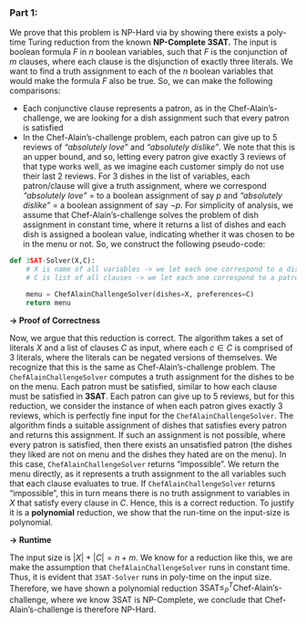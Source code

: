 ### Part 1:

We prove that this problem is NP-Hard via by showing there exists a poly-time Turing reduction from the known **NP-Complete 3SAT.** The input is boolean formula $F$﻿ in $n$﻿ boolean variables, such that $F$﻿ is the conjunction of $m$﻿ clauses, where each clause is the disjunction of exactly three literals. We want to find a truth assignment to each of the $n$﻿ boolean variables that would make the formula $F$﻿ also be true. So, we can make the following comparisons:

- Each conjunctive clause represents a patron, as in the $\text{Chef-Alain’s-challenge}$﻿, we are looking for a dish assignment such that every patron is satisfied
- In the $\text{Chef-Alain’s-challenge}$﻿ problem, each patron can give up to 5 reviews of _“absolutely love”_ and _“absolutely dislike”_. We note that this is an upper bound, and so, letting every patron give exactly 3 reviews of that type works well, as we imagine each customer simply do not use their last 2 reviews. For 3 dishes in the list of variables, each patron/clause will give a truth assignment, where we correspond _“absolutely love”_ = to a boolean assignment of say $p$﻿ and _“absolutely dislike”_ = a boolean assignment of say $\neg{p}$﻿. For simplicity of analysis, we assume that $\text{Chef-Alain’s-challenge}$﻿ solves the problem of dish assignment in constant time, where it returns a list of dishes and each dish is assigned a boolean value, indicating whether it was chosen to be in the menu or not. So, we construct the following pseudo-code:

```Python
def 3SAT-Solver(X,C):
	# X is name of all variables -> we let each one correspond to a dish 
	# C is list of all clauses -> we let each one correspond to a patron

	menu = ChefAlainChallengeSolver(dishes=X, preferences=C)
	return menu
```

**→ Proof of Correctness**

Now, we argue that this reduction is correct. The algorithm takes a set of literals $X$﻿ and a list of clauses $C$﻿ as input, where each $c \in C$﻿ is comprised of 3 literals, where the literals can be negated versions of themselves. We recognize that this is the same as $\text{Chef-Alain’s-challenge}$﻿ problem. The `ChefAlainChallengeSolver` computes a truth assignment for the dishes to be on the menu. Each patron must be satisfied, similar to how each clause must be satisfied in **3SAT**. Each patron can give up to 5 reviews, but for this reduction, we consider the instance of when each patron gives exactly 3 reviews, which is perfectly fine input for the `ChefAlainChallengeSolver`. The algorithm finds a suitable assignment of dishes that satisfies every patron and returns this assignment. If such an assignment is not possible, where every patron is satisfied, then there exists an unsatisfied patron (the dishes they liked are not on menu and the dishes they hated are on the menu). In this case, `ChefAlainChallengeSolver` returns “impossible”. We return the menu directly, as it represents a truth assignment to the all variables such that each clause evaluates to true. If `ChefAlainChallengeSolver` returns “impossible”, this in turn means there is no truth assignment to variables in $X$﻿ that satisfy every clause in $C$﻿. Hence, this is a correct reduction. To justify it is a **polynomial** reduction, we show that the run-time on the input-size is polynomial.

**→ Runtime**

The input size is $|X| + |C| = n + m$﻿. We know for a reduction like this, we are make the assumption that `ChefAlainChallengeSolver` runs in constant time. Thus, it is evident that `3SAT-Solver` runs in poly-time on the input size. Therefore, we have shown a polynomial reduction $\text{3SAT} \le_P^T \text{Chef-Alain’s-challenge}$﻿, where we know $\text{3SAT}$﻿ is NP-Complete, we conclude that $\text{Chef-Alain’s-challenge}$﻿ is therefore NP-Hard.